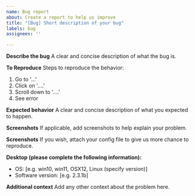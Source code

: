 ```yaml
---
name: Bug report
about: Create a report to help us improve
title: "[Bug] Short description of your bug"
labels: bug
assignees: ''

---
```


**Describe the bug**
A clear and concise description of what the bug is.

**To Reproduce**
Steps to reproduce the behavior:
1. Go to '...'
2. Click on '....'
3. Scroll down to '....'
4. See error

**Expected behavior**
A clear and concise description of what you expected to happen.

**Screenshots**
If applicable, add screenshots to help explain your problem.

**Screenshots**
If you wish, attach your config file to give us more chance to reproduce.

**Desktop (please complete the following information):**
 - OS: [e.g. win10, win11, OSX12, Linux (specify version)]
 - Software version: [e.g. 2.3.1b]

**Additional context**
Add any other context about the problem here.
